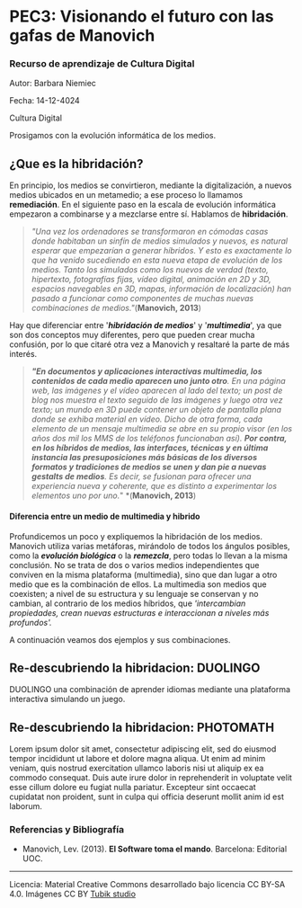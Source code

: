 # PEC3: Visionando el futuro con las gafas de Manovich 

### Recurso de aprendizaje de Cultura Digital 


Autor: Barbara Niemiec


Fecha: 14-12-4024

Cultura Digital

Prosigamos con la evolución informática de los medios. 

## ¿Que es la hibridación?

En principio, los medios se convirtieron, mediante la digitalización, a nuevos medios ubicados en un metamedio; a ese proceso lo llamamos **remediación**. En el siguiente paso en la escala de evolución informática empezaron a combinarse y a mezclarse entre sí. Hablamos de **hibridación**.

> *"Una vez los ordenadores se transformaron en cómodas casas donde habitaban un sinfín de medios simulados y nuevos, es natural esperar que empezarían a generar híbridos. Y esto es exactamente lo que ha venido sucediendo en esta nueva etapa de evolución de los medios. Tanto los simulados como los nuevos de verdad (texto, hipertexto, fotografías fijas, vídeo digital, animación en 2D y 3D, espacios navegables en 3D, mapas, información de localización) han pasado a funcionar como componentes de muchas nuevas combinaciones de medios."*(**Manovich, 2013**)

Hay que diferenciar entre '***hibridación de medios***' y '***multimedia***', ya que son dos conceptos muy diferentes, pero que pueden crear mucha confusión, por lo que citaré otra vez a Manovich y resaltaré la parte de más interés.

> ***"En documentos y aplicaciones interactivas multimedia, los contenidos de cada medio aparecen uno junto otro**. En una página web, las imágenes y el vídeo aparecen al lado del texto; un post de blog nos muestra el texto seguido de las imágenes y luego otra vez texto; un mundo en 3D puede contener un objeto de pantalla plana donde se exhiba material en vídeo. Dicho de otra forma, cada elemento de un mensaje multimedia se abre en su propio visor (en los años dos mil los MMS de los teléfonos funcionaban así). **Por contra, en los híbridos de medios, las interfaces, técnicas y en última instancia las presuposiciones más básicas de los diversos formatos y tradiciones de medios se unen y dan pie a nuevas gestalts de medios**. Es decir, se fusionan para ofrecer una experiencia nueva y coherente, que es distinto a experimentar los elementos uno por uno.*" *(**Manovich, 2013**)

####  Diferencia entre un medio de multimedia y hibrido

Profundicemos un poco y expliquemos la hibridación de los medios. Manovich utiliza varias metáforas, mirándolo de todos los ángulos posibles, como la ***evolución biológica*** o la ***remezcla***, pero todas lo llevan a la misma conclusión. No se trata de dos o varios medios independientes que conviven en la misma plataforma (multimedia), sino que dan lugar a otro medio que es la combinación de ellos. La multimedia son medios que coexisten; a nivel de su estructura y su lenguaje se conservan y no cambian, al contrario de los medios híbridos, que *'intercambian propiedades, crean nuevas estructuras e interaccionan a niveles más profundos'.*

A continuación veamos dos ejemplos y sus combinaciones.






## Re-descubriendo la hibridacion: DUOLINGO

DUOLINGO una combinación de aprender idiomas mediante una plataforma interactiva simulando un juego.



## Re-descubriendo la hibridacion: PHOTOMATH

Lorem ipsum dolor sit amet, consectetur adipiscing elit, sed do eiusmod tempor incididunt ut labore et dolore magna aliqua. Ut enim ad minim veniam, quis nostrud exercitation ullamco laboris nisi ut aliquip ex ea commodo consequat. Duis aute irure dolor in reprehenderit in voluptate velit esse cillum dolore eu fugiat nulla pariatur. Excepteur sint occaecat cupidatat non proident, sunt in culpa qui officia deserunt mollit anim id est laborum.


### Referencias y Bibliografía

* Manovich, Lev. (2013). **El Software toma el mando**. Barcelona: Editorial UOC. 


----

Licencia: Material Creative Commons desarrollado bajo licencia CC BY-SA 4.0. Imágenes CC BY [Tubik studio](https://blog.tubikstudio.com/how-to-create-original-flat-illustrations-designers-tips/) 
